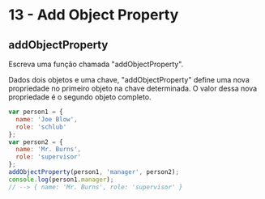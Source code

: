 # 13 - Add Object Property

## addObjectProperty

Escreva uma função chamada "addObjectProperty".

Dados dois objetos e uma chave, "addObjectProperty" define uma nova propriedade no primeiro objeto na chave determinada. O valor dessa nova propriedade é o segundo objeto completo.

```javascript
var person1 = {
  name: 'Joe Blow',
  role: 'schlub'
};
var person2 = {
  name: 'Mr. Burns',
  role: 'supervisor'
};
addObjectProperty(person1, 'manager', person2);
console.log(person1.manager);
// --> { name: 'Mr. Burns', role: 'supervisor' }
```



